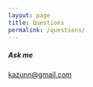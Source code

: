 ```yaml
---
layout: page
title: Questions
permalink: /questions/
---
```



 
 
##### Ask me

[kazunn@gmail.com](mailto:kazunn@gmail.com)